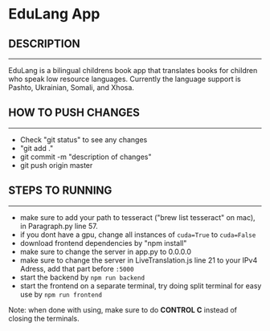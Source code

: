 # EduLang App

## DESCRIPTION
------------

EduLang is a bilingual childrens book app that translates books for children who speak low resource languages. Currently the language support is Pashto, Ukrainian, Somali, and Xhosa.

## HOW TO PUSH CHANGES
------------
- Check "git status" to see any changes
- "git add ."
- git commit -m "description of changes"
- git push origin master

## STEPS TO RUNNING
------------
- make sure to add your path to tesseract ("brew list tesseract" on mac), in Paragraph.py line 57. 
- if you dont have a gpu, change all instances of `cuda=True` to `cuda=False`
- download frontend dependencies by "npm install"
- make sure to change the server in app.py to 0.0.0.0
- make sure to change the server in LiveTranslation.js line 21 to your IPv4 Adress, add that part before `:5000`
- start the backend by `npm run backend`
- start the frontend on a separate terminal, try doing split terminal for easy use by `npm run frontend`

Note: when done with using, make sure to do **CONTROL C** instead of closing the terminals.


